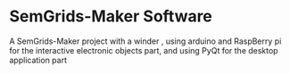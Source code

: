 # SemGrids-Maker Software

A SemGrids-Maker project with a winder , using arduino and RaspBerry pi for the interactive electronic objects part, and using PyQt for the desktop application part
